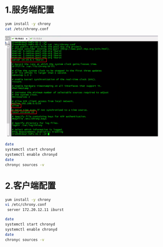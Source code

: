 # 1.服务端配置
```sh
yum install -y chrony
cat /etc/chrony.conf
```
![Alt text](pic/chrony_01.png)
```sh
date
systemctl start chronyd
systemctl enable chronyd
date
chronyc sources -v
```

# 2.客户端配置
```sh
yum install -y chrony
vi /etc/chrony.conf 
 server 172.20.12.11 iburst
```

```sh
date
systemctl start chronyd
systemctl enable chronyd
date
chronyc sources -v
```